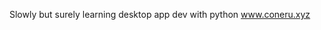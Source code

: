 Slowly but surely learning desktop app dev with python
www.coneru.xyz
<!---
Coneruu/Coneruu is a ✨ special ✨ repository because its `README.md` (this file) appears on your GitHub profile.
You can click the Preview link to take a look at your changes.
--->

